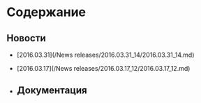 # Содержание
 ## Новости

* [2016.03.31](/News releases/2016.03.31_14/2016.03.31_14.md)  
* [2016.03.17](/News releases/2016.03.17_12/2016.03.17_12.md)

* ## Документация
